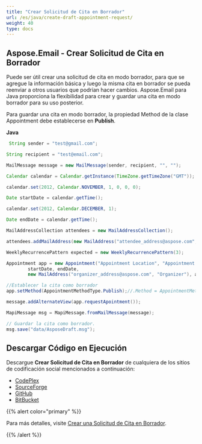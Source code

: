 ```yaml
---
title: "Crear Solicitud de Cita en Borrador"
url: /es/java/create-draft-appointment-request/
weight: 40
type: docs
---
```


## **Aspose.Email - Crear Solicitud de Cita en Borrador**
Puede ser útil crear una solicitud de cita en modo borrador, para que se agregue la información básica y luego la misma cita en borrador se pueda reenviar a otros usuarios que podrían hacer cambios. Aspose.Email para Java proporciona la flexibilidad para crear y guardar una cita en modo borrador para su uso posterior.

Para guardar una cita en modo borrador, la propiedad Method de la clase Appointment debe establecerse en **Publish**.

**Java**

``` java
 String sender = "test@gmail.com";

String recipient = "test@email.com";

MailMessage message = new MailMessage(sender, recipient, "", "");

Calendar calendar = Calendar.getInstance(TimeZone.getTimeZone("GMT"));

calendar.set(2012, Calendar.NOVEMBER, 1, 0, 0, 0);

Date startDate = calendar.getTime();

calendar.set(2012, Calendar.DECEMBER, 1);

Date endDate = calendar.getTime();

MailAddressCollection attendees = new MailAddressCollection();

attendees.addMailAddress(new MailAddress("attendee_address@aspose.com", "Attendee"));

WeeklyRecurrencePattern expected = new WeeklyRecurrencePattern(3);

Appointment app = new Appointment("Appointment Location", "Appointment Summary", "Appointment Description",
        startDate, endDate,
        new MailAddress("organizer_address@aspose.com", "Organizer"), attendees, expected);

//Establecer la cita como borrador
app.setMethod(AppointmentMethodType.Publish);//.Method = AppointmentMethodType.Publish;

message.addAlternateView(app.requestApointment());

MapiMessage msg = MapiMessage.fromMailMessage(message);

// Guardar la cita como borrador.
msg.save("data/AsposeDraft.msg");
```
## **Descargar Código en Ejecución**
Descargue **Crear Solicitud de Cita en Borrador** de cualquiera de los sitios de codificación social mencionados a continuación:

- [CodePlex](https://asposeapachepoi.codeplex.com/downloads/get/1381615)
- [SourceForge](http://sourceforge.net/projects/asposeforapachepoi/files/Aspose.Email%20Features%20Not%20in%20Apache%20POI%20HSMF%20for%20Outlook/Create%20Draft%20Appointment%20Request%20%28Aspose.Email%29.zip/download)
- [GitHub](https://github.com/asposemarketplace/Aspose_for_Apache_POI/releases/download/More-Features-in-Aspose.Email-v1.1/Create.Draft.Appointment.Request.Aspose.Email.zip)
- [BitBucket](https://bitbucket.org/asposemarketplace/aspose-for-apache-poi/downloads/Create%20Draft%20Appointment%20Request%20\(Aspose.Email\).zip)

{{% alert color="primary" %}} 

Para más detalles, visite [Crear una Solicitud de Cita en Borrador](/email/java/working-with-appointments/).

{{% /alert %}}